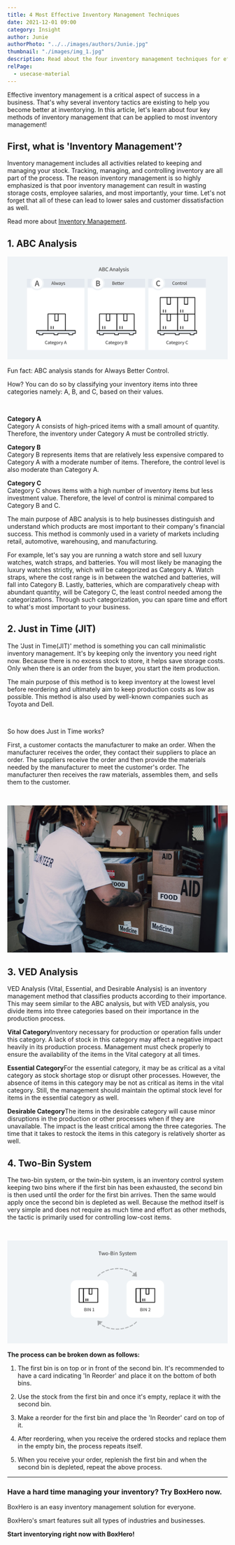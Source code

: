```yaml
---
title: 4 Most Effective Inventory Management Techniques
date: 2021-12-01 09:00
category: Insight
author: Junie
authorPhoto: "../../images/authors/Junie.jpg"
thumbnail: "./images/img_1.jpg"
description: Read about the four inventory management techniques for efficient stock control.
relPage:
  - usecase-material
---
```


Effective inventory management is a critical aspect of success in a business. That's why several inventory tactics are existing to help you become better at inventorying. In this article, let's learn about four key methods of inventory management that can be applied to most inventory management!

## First, what is 'Inventory Management'?

Inventory management includes all activities related to keeping and managing your stock. Tracking, managing, and controlling inventory are all part of the process. The reason inventory management is so highly emphasized is that poor inventory management can result in wasting storage costs, employee salaries, and most importantly, your time. Let's not forget that all of these can lead to lower sales and customer dissatisfaction as well.

Read more about [Inventory Management](https://www.boxhero-app.com/en/blog/posts/what-is-inventory-management).

## 1. ABC Analysis

![ABC Analysis](images/img_2.png)

Fun fact: ABC analysis stands for Always Better Control.

How? You can do so by classifying your inventory items into three categories namely: A, B, and C, based on their values.

<br/>

<gray-box title="ABC Analysis">

**Category A** <br/>
Category A consists of high-priced items with a small amount of quantity. Therefore, the inventory under Category A must be controlled strictly.

**Category B**<br/>
Category B represents items that are relatively less expensive compared to Category A with a moderate number of items. Therefore, the control level is also moderate than Category A.

**Category C**<br/>
Category C shows items with a high number of inventory items but less investment value. Therefore, the level of control is minimal compared to Category B and C.

</gray-box>

The main purpose of ABC analysis is to help businesses distinguish and understand which products are most important to their company's financial success. This method is commonly used in a variety of markets including retail, automotive, warehousing, and manufacturing.

For example, let's say you are running a watch store and sell luxury watches, watch straps, and batteries. You will most likely be managing the luxury watches strictly, which will be categorized as Category A. Watch straps, where the cost range is in between the watched and batteries, will fall into Category B. Lastly, batteries, which are comparatively cheap with abundant quantity, will be Category C, the least control needed among the categorizations. Through such categorization, you can spare time and effort to what's most important to your business.

## 2. Just in Time (JIT)

The 'Just in Time(JIT)' method is something you can call minimalistic inventory management. It's by keeping only the inventory you need right now. Because there is no excess stock to store, it helps save storage costs. Only when there is an order from the buyer, you start the item production.

The main purpose of this method is to keep inventory at the lowest level before reordering and ultimately aim to keep production costs as low as possible. This method is also used by well-known companies such as Toyota and Dell.

<br/>

So how does Just in Time works?

First, a customer contacts the manufacturer to make an order. When the manufacturer receives the order, they contact their suppliers to place an order. The suppliers receive the order and then provide the materials needed by the manufacturer to meet the customer's order. The manufacturer then receives the raw materials, assembles them, and sells them to the customer.

<br/>

![Inventory management techniques](images/img_3.jpg)

## 3. VED Analysis

VED Analysis (Vital, Essential, and Desirable Analysis) is an inventory management method that classifies products according to their importance. This may seem similar to the ABC analysis, but with VED analysis, you divide items into three categories based on their importance in the production process.

<gray-box title="VED Analysis">

**Vital Category**Inventory necessary for production or operation falls under this category. A lack of stock in this category may affect a negative impact heavily in its production process. Management must check properly to ensure the availability of the items in the Vital category at all times.

**Essential Category**For the essential category, it may be as critical as a vital category as stock shortage stop or disrupt other processes. However, the absence of items in this category may be not as critical as items in the vital category. Still, the management should maintain the optimal stock level for items in the essential category as well.

**Desirable Category**The items in the desirable category will cause minor disruptions in the production or other processes when if they are unavailable. The impact is the least critical among the three categories. The time that it takes to restock the items in this category is relatively shorter as well.

</gray-box>

## 4. Two-Bin System

The two-bin system, or the twin-bin system, is an inventory control system keeping two bins where if the first bin has been exhausted, the second bin is then used until the order for the first bin arrives. Then the same would apply once the second bin is depleted as well. Because the method itself is very simple and does not require as much time and effort as other methods, the tactic is primarily used for controlling low-cost items.

<br/>

![Two-Bin System](images/img_4.png)

**The process can be broken down as follows:**

1. The first bin is on top or in front of the second bin. It's recommended to have a card indicating 'In Reorder' and place it on the bottom of both bins.

2. Use the stock from the first bin and once it's empty, replace it with the second bin.

3. Make a reorder for the first bin and place the 'In Reorder' card on top of it.

4. After reordering, when you receive the ordered stocks and replace them in the empty bin, the process repeats itself.

5. When you receive your order, replenish the first bin and when the second bin is depleted, repeat the above process.

<hr/>

### Have a hard time managing your inventory? Try BoxHero now.

BoxHero is an easy inventory management solution for everyone.

BoxHero's smart features suit all types of industries and businesses.

**Start inventorying right now with BoxHero!**



